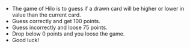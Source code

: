 - The game of Hilo is to guess if a drawn card will be higher or lower in value than the current card.
- Guess correctly and get 100 points.
- Guess incorrectly and loose 75 points.
- Drop below 0 points and you loose the game.
- Good luck!
